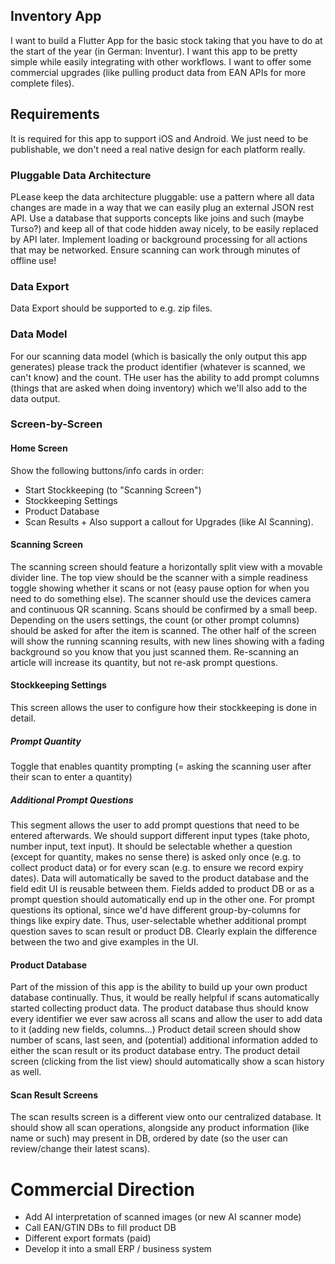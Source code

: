 ## Inventory App
I want to build a Flutter App for the basic stock taking that you have to do at the start of the year (in German: Inventur). I want this app to be pretty simple while easily integrating with other workflows. I want to offer some commercial upgrades (like pulling product data from EAN APIs for more complete files). 
## Requirements
It is required for this app to support iOS and Android. We just need to be publishable, we don't need a real native design for each platform really.
### Pluggable Data Architecture
PLease keep the data architecture pluggable: use a pattern where all data changes are made in a way that we can easily plug an external JSON rest API. Use a database that supports concepts like joins and such (maybe Turso?) and keep all of that code hidden away nicely, to be easily replaced by API later. Implement loading or background processing for all actions that may be networked. Ensure scanning can work through minutes of offline use!
### Data Export
Data Export should be supported to e.g. zip files. 
### Data Model
For our scanning data model (which is basically the only output this app generates) please track the product identifier (whatever is scanned, we can't know) and the count. THe user has the ability to add prompt columns (things that are asked when doing inventory) which we'll also add to the data output.
### Screen-by-Screen
#### Home Screen
Show the following buttons/info cards in order:
- Start Stockkeeping (to "Scanning Screen")
- Stockkeeping Settings
- Product Database
- Scan Results + <Count of Scans>
Also support a callout for Upgrades (like AI Scanning).
#### Scanning Screen
The scanning screen should feature a horizontally split view with a movable divider line. The top view should be the scanner with a simple readiness toggle showing whether it scans or not (easy pause option for when you need to do something else). The scanner should use the devices camera and continuous QR scanning. Scans should be confirmed by a small beep. Depending on the users settings, the count (or other prompt columns) should be asked for after the item is scanned. 
The other half of the screen will show the running scanning results, with new lines showing with a fading background so you know that you just scanned them. Re-scanning an article will increase its quantity, but not re-ask prompt questions. 
#### Stockkeeping Settings
This screen allows the user to configure how their stockkeeping is done in detail.
##### Prompt Quantity
Toggle that enables quantity prompting (= asking the scanning user after their scan to enter a quantity)
##### Additional Prompt Questions
This segment allows the user to add prompt questions that need to be entered afterwards. We should support different input types (take photo, number input, text input). It should be selectable whether a question (except for quantity, makes no sense there) is asked only once (e.g. to collect product data) or for every scan (e.g. to ensure we record expiry dates).
Data will automatically be saved to the product database and the field edit UI is reusable between them. Fields added to product DB or as a prompt question should automatically end up in the other one. For prompt questions its optional, since we'd have different group-by-columns for things like expiry date. Thus, user-selectable whether additional prompt question saves to scan result or product DB. Clearly explain the difference between the two and give examples in the UI.
#### Product Database
Part of the mission of this app is the ability to build up your own product database continually. Thus, it would be really helpful if scans automatically started collecting product data. The product database thus should know every identifier we ever saw across all scans and allow the user to add data to it (adding new fields, columns…)
Product detail screen should show number of scans, last seen, and (potential) additional information added to either the scan result or its product database entry. 
The product detail screen (clicking from the list view) should automatically show a scan history as well. 
#### Scan Result Screens
The scan results screen is a different view onto our centralized database. It should show all scan operations, alongside any product information (like name or such) may present in DB, ordered by date (so the user can review/change their latest scans).

# Commercial Direction
- Add AI interpretation of scanned images (or new AI scanner mode)
- Call EAN/GTIN DBs to fill product DB
- Different export formats (paid)
- Develop it into a small ERP / business system